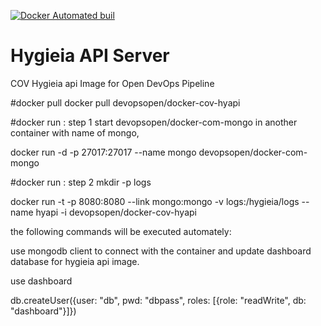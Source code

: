 [![Docker Automated buil](https://img.shields.io/docker/automated/jrottenberg/ffmpeg.svg?maxAge=2592000)](https://hub.docker.com/r/devopsopen/docker-cov-hyapi/)

# Hygieia API Server
COV Hygieia api Image for Open DevOps Pipeline

#docker pull
docker pull devopsopen/docker-cov-hyapi

#docker run : step 1
start devopsopen/docker-com-mongo in another container with name of mongo,

docker run -d -p 27017:27017 --name mongo devopsopen/docker-com-mongo

#docker run : step 2
mkdir -p logs

docker run -t -p 8080:8080 --link mongo:mongo -v logs:/hygieia/logs --name hyapi -i devopsopen/docker-cov-hyapi

the following commands will be executed automately:

use mongodb client to connect with the container and update dashboard database for hygieia api image.

 use dashboard
 
 db.createUser({user: "db", pwd: "dbpass", roles: [{role: "readWrite", db: "dashboard"}]})
